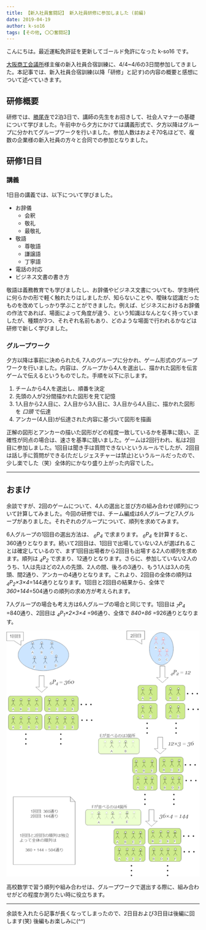 ```yaml
---
title: 【新入社員奮闘記】 新入社員研修に参加しました (前編)
date: 2019-04-19
author: k-so16
tags: [その他, 〇〇奮闘記]
---
```


こんにちは。最近運転免許証を更新してゴールド免許になった k-so16 です。

[大阪商工会議所](http://www.osaka.cci.or.jp/)様主催の新入社員合宿訓練に、4/4~4/6の3日間参加してきました。本記事では、新入社員合宿訓練(以降「研修」と記す)の内容の概要と感想について述べていきます。

## 研修概要
研修では、[勝尾寺](http://www.katsuo-ji-temple.or.jp/)で2泊3日で、講師の先生をお招きして、社会人マナーの基礎について学びました。午前中から夕方にかけては講義形式で、夕方以降はグループに分かれてグループワークを行いました。参加人数はおよそ70名ほどで、複数の企業様の新入社員の方々と合同での参加となりました。

## 研修1日目
### 講義
1日目の講義では、以下について学びました。

- お辞儀
  - 会釈
  - 敬礼
  - 最敬礼
- 敬語
  - 尊敬語
  - 謙譲語
  - 丁寧語
- 電話の対応
- ビジネス文書の書き方

敬語は義務教育でも学びましたし、お辞儀やビジネス文書についても、学生時代に何らかの形で軽く触れたりはしましたが、知らないことや、曖昧な認識だったものを改めてしっかり学ぶことができました。例えば、ビジネスにおけるお辞儀の作法であれば、場面によって角度が違う、という知識はなんとなく持っていましたが、種類が3つ、それぞれ名前もあり、どのような場面で行われるかなどは研修で新しく学びました。

### グループワーク
夕方以降は事前に決められた6, 7人のグループに分かれ、ゲーム形式のグループワークを行いました。内容は、グループから4人を選出し、描かれた図形を伝言ゲームで伝えるというものでした。手順を以下に示します。

1. チームから4人を選出し、順番を決定
1. 先頭の人が2分間描かれた図形を見て記憶
1. 1人目から2人目に、2人目から3人目に、3人目から4人目に、描かれた図形を *口頭* で伝達
1. アンカー(4人目)が伝達された内容に基づいて図形を描画

正解の図形とアンカーの描いた図形がどの程度一致しているかを基準に競い、正確性が同点の場合は、速さを基準に競いました。ゲームは2回行われ、私は2回目に参加しました。1回目は聞き手は質問できないというルールでしたが、2回目は話し手に質問ができる(ただしジェスチャーは禁止)というルールだったので、少し楽でした（笑）全体的にかなり盛り上がった内容でした。

---

## おまけ
余談ですが、2回のゲームについて、4人の選出と並び方の組み合わせ(順列)について計算してみました。今回の研修では、チーム編成は6人グループと7人グループがありました。それぞれのグループについて、順列を求めてみます。

6人グループの1回目の選出方法は、 *<sub>6</sub>P<sub>4</sub>* で求まります。 *<sub>6</sub>P<sub>4</sub>* を計算すると、360通りとなります。続いて2回目は、1回目で出場していない2人が選ばれることは確定しているので、まず1回目出場者から2回目も出場する2人の順列を求めます。順列は *<sub>4</sub>P<sub>2</sub>* で求まり、12通りとなります。さらに、参加していない2人のうち、1人は先ほどの2人の先頭、2人の間、後ろの3通り、もう1人は3人の先頭、間2通り、アンカーの4通りとなります。これより、2回目の全体の順列は *<sub>4</sub>P<sub>2</sub>×3×4*=144通りとなります。1回目と2回目の結果から、全体で*360+144*=504通りの順列の求め方が考えられます。

7人グループの場合も考え方は6人グループの場合と同じです。1回目は *<sub>7</sub>P<sub>4</sub>* =840通り、2回目は *<sub>4</sub>P<sub>1</sub>×2×3×4* =96通り、全体で *840+86* =926通りとなります。

![](images/new-employee-training-2019-prequel-1.png "1日目のグループワークで選出する4人の順列の求め方 (6人の場合)")

高校数学で習う順列や組み合わせは、グループワークで選出する際に、組み合わせがどの程度か測りたい時に役立ちます。

---

余談を入れたら記事が長くなってしまったので、2日目および3日目は後編に回します(笑) 後編もお楽しみに(^^)
